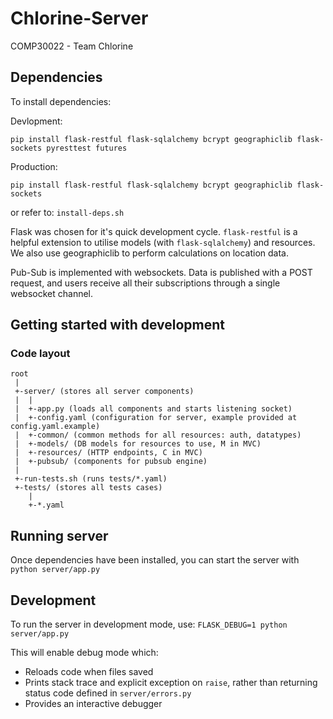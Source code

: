 # Chlorine-Server

COMP30022 - Team Chlorine

## Dependencies

To install dependencies:

Devlopment:
```
pip install flask-restful flask-sqlalchemy bcrypt geographiclib flask-sockets pyresttest futures
```

Production:
```
pip install flask-restful flask-sqlalchemy bcrypt geographiclib flask-sockets
```

or refer to: `install-deps.sh`

Flask was chosen for it's quick development cycle. `flask-restful` is a helpful extension to utilise models (with `flask-sqlalchemy`) and resources. We also use geographiclib to perform calculations on location data. 

Pub-Sub is implemented with websockets. Data is published with a POST request, and users receive all their subscriptions through a single websocket channel.

## Getting started with development

### Code layout
```
root
 |
 +-server/ (stores all server components)
 |  |
 |  +-app.py (loads all components and starts listening socket)
 |  +-config.yaml (configuration for server, example provided at config.yaml.example)
 |  +-common/ (common methods for all resources: auth, datatypes)
 |  +-models/ (DB models for resources to use, M in MVC)
 |  +-resources/ (HTTP endpoints, C in MVC)
 |  +-pubsub/ (components for pubsub engine)
 |
 +-run-tests.sh (runs tests/*.yaml)
 +-tests/ (stores all tests cases)
    |
    +-*.yaml
```

## Running server

Once dependencies have been installed, you can start the server with `python server/app.py`

## Development

To run the server in development mode, use: `FLASK_DEBUG=1 python server/app.py`

This will enable debug mode which:
- Reloads code when files saved
- Prints stack trace and explicit exception on `raise`, rather than returning status code defined in `server/errors.py`
- Provides an interactive debugger

